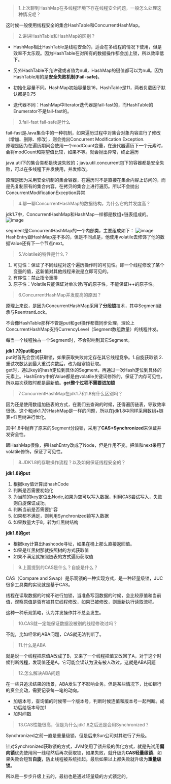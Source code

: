 >  1.上次聊到HashMap在多线程环境下存在线程安全问题，一般怎么处理这种情况呢？

这时候一般使用线程安全的集合HashTable和ConcurrentHashMap。

> 2.讲讲HashTable和HashMap的区别？

- HashMap相比HashTable是线程安全的，适合在多线程的情况下使用，但是效率不太乐观。因为HashTable在对所有的数据操作都会加上锁，所以效率低下。

- 另外HashTable不允许键或者值为null，HashMap的键值都可以为null。因为HashTable用的是**安全失败机制(Fail-safe)**。
- 初始化容量不同。HashMap初始容量是16，HashTable是11，两者负载因子默认都是0.75
- 迭代器不同：HashMap中Iterator迭代器是fail-fast的，而HashTable的Enumerator不是fail-fast的。

> 3.fail-fast fail-safe是什么

fail-fast是Java集合中的一种机制，如果遍历过程中对集合对象内容进行了修改（增加、删除、修改），则会抛出Concurrent Modification Exception.  
原理是因为在遍历期间会使用一个modCount变量，在迭代器遍历下一个元素时，会将modCount和期望值比较，如果不等。就会抛出异常，终止遍历

java.util下的集合类都是快速失败的；java.util.concurrent包下的容器都是安全失败，可以在多线程下并发使用，并发修改。

原理是因为采用安全机制的集合容器，在遍历时不是直接在集合内容上访问的，而是先复制原有的集合内容，在拷贝的集合上进行遍历。所以不会抛出ConcurrentModificationException异常

> 4.聊一聊ConcurrentHashMap的数据结构，为什么它的并发度高？

jdk1.7中，ConcurrentHashMap和HashMap一样都是数组+链表组成的。
![image](https://note.youdao.com/yws/res/20781/FADCCA758D5D4FF3BFFF8CCEFB0B44FE)

segment是ConcurrentHashMap的一个内部类，主要组成如下：
![image](https://note.youdao.com/yws/res/20782/DA24C3A6A30F4337B1606D5581D451F1)
HashEntry跟HashMap差不多的，但是不同点是，他使用volatile去修饰了他的数据Value还有下一个节点next。

> 5.Volatile的特性是什么？

1. 可见性：保证了不同线程对这个遍历操作时的可见性。即一个线程修改了某个变量的值，这新值对其他线程来说是立即可见的。
2. 有序性：禁止指令重排
3. 原子性：Volatile只能保证对单次读/写的原子性，不能保证i++的原子性。

> 6.ConcurrentHashMap并发度高的原因？

原理上来说，是因为ConcurrentHashMap采用了**分段锁**技术，其中Segment继承与ReentrantLock。

不会像HashTable那样不管是put和get操作都做同步处理，理论上ConcurrentHashMap支持CurrencyLevel（Segment数组数量）的线程并发。

每当一个线程独占一个Segment时，不会影响到其它Segment。

**jdk1.7的put和get**  
put时首先会尝试获取锁，如果获取失败肯定存在其它线程竞争。1.自旋获取锁 2.重试次数达到最大重试次数后，改为阻塞锁获取。  
get时，通过key的hash定位到具体的Segment，再通过一次Hash定位到具体的元素上。HashEntry中的Value都是由volatile关键词修饰的，保证了内存可见性，所以每次获取时都是最新值。**get整个过程不需要进加锁**

> 7.ConcurrentHashMap在jdk1.7和1.8有什么区别吗？

因为还是使用数组加链表的方式，在我们去查询的时候，还得遍历链表，导致效率很低。这个和jdk1.7的HashMap是一样的问题，所以在jdk1.8中同样采用数组+链表+红黑树进行优化。

其中1.8中抛弃了原来的Segment分段锁，采用了**CAS+Synchronized**来保证并发安全性。

跟HashMap很像，把HashEntry改成了Node，但是作用不变。把值和next采用了volatile修饰，保证了可见性。

> 8.JDK1.8的存取操作流程？以及如何保证线程安全的？

**jdk1.8的put**
1. 根据key值计算出hashCode
2. 判断是否需要初始化
3. 为当前的key定位出Node,如果为空可以写入数据，利用CAS尝试写入，失败则自旋保证成功。
4. 判断当前是否需要扩容
5. 如果都不满足，则利用Synchronized锁写入数据
6. 如果数量大于8，转为红黑树结构


**jdk1.8的get**
- 根据key计算出hashcode寻址，如果在桶上那么直接返回值。
- 如果是红黑树那就按照树的方式获取值
- 如果不满足就按照链表的方式遍历获取值



> 9.上面提到的CAS是什么？自旋是什么？

CAS（Compare and Swap）是乐观锁的一种实现方式，是一种轻量级锁，JUC很多工具类的实现就是基于CAS。

线程在读取数据的时候不进行加锁，当准备写回数据的时候，会比较原值和当前值，观察原值是否有被其它线程修改，如果已被修改，则重新执行读取流程。

这种一种乐观策略，认为并发操作并不总会发生。

> 10.CAS就一定能保证数据没被别的线程修改过吗？

不能，比如经常的ABA问题，CAS就无法判断了。

> 11.什么是ABA

就是说一个线程把原值A改成了B，又来了一个线程把值又改回了A，对于这个时候判断线程，发现值还是A，它可能会误认为没有被人改过。这就是ABA问题

> 12.怎么解决ABA问题

在一些只追求结果的场景，ABA发生了不影响业务。但是某些情况下，比如银行的资金变动，需要记录每一笔的动向。
- 加版本号，查询值的时候带一个版本号，判断时候连值和版本号一起判断。成功后给版本号加1
- 加时间戳

> 13.CAS性能很高，但是为什么jdk1.8之后还是会用Synchronized？

Synchronized之前一直是重量级锁，但是后来Sun公司对其进行了升级。

针对Synchronized获取锁的方式，JVM使用了锁升级的优化方式，就是先试用**偏向锁**优先使用同一线程然后再次获取锁，如果失败，就升级为**CAS轻量级锁**，如果失败会短暂**自旋**，防止线程被系统挂起。最后如果以上都失败就升级为**重量级锁**。

所以是一步步升级上去的，最初也是通过轻量级的方式锁定的。